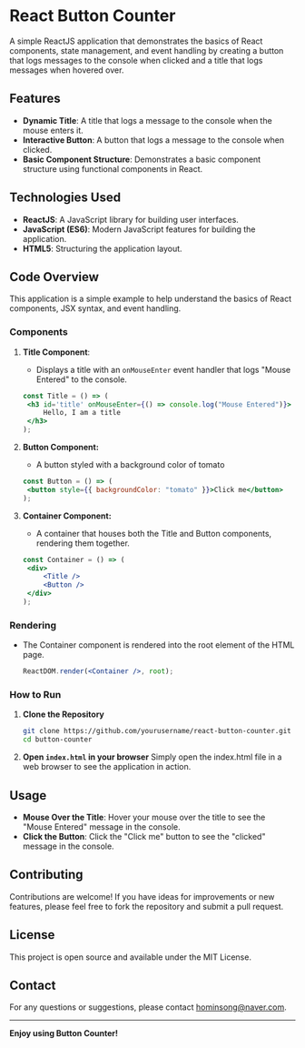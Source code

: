 # React Button Counter

A simple ReactJS application that demonstrates the basics of React components, state management, and event handling by creating a button that logs messages to the console when clicked and a title that logs messages when hovered over.

## Features

- **Dynamic Title**: A title that logs a message to the console when the mouse enters it.
- **Interactive Button**: A button that logs a message to the console when clicked.
- **Basic Component Structure**: Demonstrates a basic component structure using functional components in React.

## Technologies Used

- **ReactJS**: A JavaScript library for building user interfaces.
- **JavaScript (ES6)**: Modern JavaScript features for building the application.
- **HTML5**: Structuring the application layout.

## Code Overview

This application is a simple example to help understand the basics of React components, JSX syntax, and event handling.

### Components

1. **Title Component**:

   - Displays a title with an `onMouseEnter` event handler that logs "Mouse Entered" to the console.

   ```jsx
   const Title = () => (
   	<h3 id='title' onMouseEnter={() => console.log("Mouse Entered")}>
   		Hello, I am a title
   	</h3>
   );
   ```

2. **Button Component:**
   - A button styled with a background color of tomato
   ```jsx
   const Button = () => (
   	<button style={{ backgroundColor: "tomato" }}>Click me</button>
   );
   ```
3. **Container Component:**
   - A container that houses both the Title and Button components, rendering them together.
   ```jsx
   const Container = () => (
   	<div>
   		<Title />
   		<Button />
   	</div>
   );
   ```

### Rendering

- The Container component is rendered into the root element of the HTML page.
  ```jsx
  ReactDOM.render(<Container />, root);
  ```

### How to Run

1. **Clone the Repository**
   ```bash
   git clone https://github.com/yourusername/react-button-counter.git
   cd button-counter
   ```
2. **Open `index.html` in your browser**
   Simply open the index.html file in a web browser to see the application in action.

## Usage

- **Mouse Over the Title**: Hover your mouse over the title to see the "Mouse Entered" message in the console.
- **Click the Button**: Click the "Click me" button to see the "clicked" message in the console.

## Contributing

Contributions are welcome! If you have ideas for improvements or new features, please feel free to fork the repository and submit a pull request.

## License

This project is open source and available under the MIT License.

## Contact

For any questions or suggestions, please contact [hominsong@naver.com](mailto:hominsong@naver.com).

---

**Enjoy using Button Counter!**
